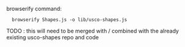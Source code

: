 browserify command:
      
      browserify Shapes.js -o lib/usco-shapes.js 

TODO : this will need to be merged with / combined with
the already existing usco-shapes repo and code

